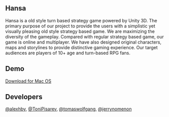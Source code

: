 ## Hansa

Hansa is a old style turn based strategy game powered by Unity 3D. The primary purpose of our project to provide the users with a simplistic yet visually pleasing old style strategy based game. We are maximizing the diversity of the
gameplay. Compared with regular strategy based game, our game is online and
multiplayer. We have also designed original characters, maps and storylines to provide
distinctive gaming experience. Our target audiences are players of 10+ age and turn-based RPG fans.

## Demo

[Download for Mac OS](https://drive.google.com/a/seas.upenn.edu/file/d/0B02WJBlCC7RxMTRFclN5c1hxLVk/view?usp=sharing)


## Developers

[@alexhby](https://github.com/alexhby), [@ToniPisarev](https://github.com/ToniPisarev), [@tomaswolfgang](https://github.com/tomaswolfgang), [@jerrynomenon](https://github.com/jerrynomenon)

